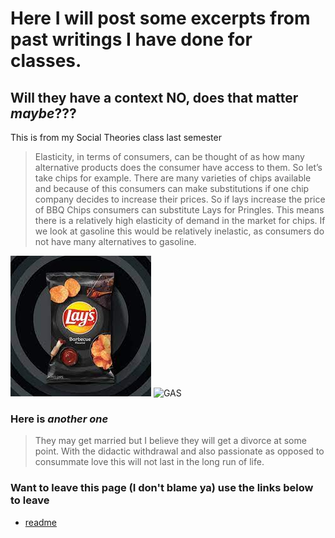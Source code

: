 # Here I will post some excerpts from past writings I have done for classes.
## Will they have a context **NO**, does that matter *maybe*???


This is from my Social Theories class last semester 
> Elasticity, in terms of consumers, can be thought of as how many alternative products does the consumer have access to them. So let’s take chips for example. There are many varieties of chips available and because of this consumers can make substitutions if one chip company decides to increase their prices. So if lays increase the price of BBQ Chips consumers can substitute Lays for Pringles. This means there is a relatively high elasticity of demand in the market for chips. If we look at gasoline this would be relatively inelastic, as consumers do not have many alternatives to gasoline.
>
![BBQ](/download.jpg) ![GAS](https://d3mvlb3hz2g78.cloudfront.net/wp-content/uploads/2015/02/thumb_720_450_1402_f.jpg)

### Here is *another one*
>They may get married but I believe they will get a divorce at some point. With the didactic withdrawal and also passionate as opposed to consummate love this will not last in the long run of life. 
>































### Want to leave this page (I don't blame ya) use the links below to leave

- [readme](/README.md)
